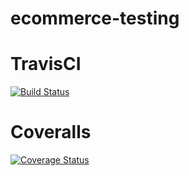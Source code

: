 # ecommerce-testing

# TravisCI
[![Build Status](https://app.travis-ci.com/KhangLeThanh/ecommerce-testing.svg?branch=main)](https://app.travis-ci.com/KhangLeThanh/ecommerce-testing)

# Coveralls
[![Coverage Status](https://coveralls.io/repos/github/KhangLeThanh/ecommerce-testing/badge.svg?branch=main)](https://coveralls.io/github/KhangLeThanh/ecommerce-testing?branch=main)
